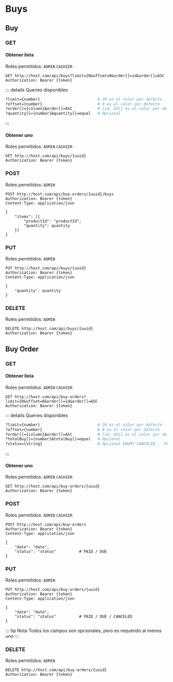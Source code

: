 # Buys

## Buy

### GET

#### Obtener lista

Roles permitidos: `ADMIN` `CASHIER`
```
GET http://host.com/api/buys?limit=20&offset=0&order[]=id&order[]=ASC
Authorization: Bearer {token}
```
::: details Queries disponibles
```sh
?limit={number}                         # 20 es el valor por defecto
?offset={number}                        # 0 es el valor por defecto
?order[]={column}&order[]=ASC           # [id, ASC] es el valor por defecto
?quantity[]={number}&quantity[]=equal   # Opcional
```
:::

#### Obtener uno

Roles permitidos: `ADMIN` `CASHIER`
```
GET http://host.com/api/buys/{uuid}
Authorization: Bearer {token}
```

### POST

Roles permitidos: `ADMIN`
```
POST http://host.com/api/buy-orders/{uuid}/buys
Authorization: Bearer {token}
Content-Type: application/json

{
    "items": [{
        "productId": "productId",
        "quantity": quantity
    }]
}
```

### PUT

Roles permitidos: `ADMIN`
```
PUT http://host.com/api/buys/{uuid}
Authorization: Bearer {token}
Content-Type: application/json

{
    "quantity": quantity
}
```

### DELETE

Roles permitidos: `ADMIN`
```
DELETE http://host.com/api/buys/{uuid}
Authorization: Bearer {token}
```

## Buy Order

### GET

#### Obtener lista

Roles permitidos: `ADMIN` `CASHIER`
```
GET http://host.com/api/buy-orders?limit=20&offset=0&order[]=id&order[]=ASC
Authorization: Bearer {token}
```
::: details Queries disponibles
```sh
?limit={number}                         # 20 es el valor por defecto
?offset={number}                        # 0 es el valor por defecto
?order[]={column}&order[]=ASC           # [id, ASC] es el valor por defecto
?totalBuy[]={number}&totalBuy[]=equal   # Opcional
?status={string}                        # Opcional ENUM('CANCELED', 'PAID', 'DUE')
```
:::

#### Obtener uno

Roles permitidos: `ADMIN` `CASHIER`
```
GET http://host.com/api/buy-orders/{uuid}
Authorization: Bearer {token}
```

### POST

Roles permitidos: `ADMIN` `CASHIER`
```
POST http://host.com/api/buy-orders
Authorization: Bearer {token}
Content-Type: application/json

{
    "date": "date",
    "status": "status"          # PAID / DUE
}
```

### PUT

Roles permitidos: `ADMIN`
```
PUT http://host.com/api/buy-orders/{uuid}
Authorization: Bearer {token}
Content-Type: application/json

{
    "date": "date",
    "status": "status"          # PAID / DUE / CANCELED
}
```

::: tip Nota
Todos los campos son opcionales, pero es requerido al menos uno
:::

### DELETE

Roles permitidos: `ADMIN`
```
DELETE http://host.com/api/buy-orders/{uuid}
Authorization: Bearer {token}
```